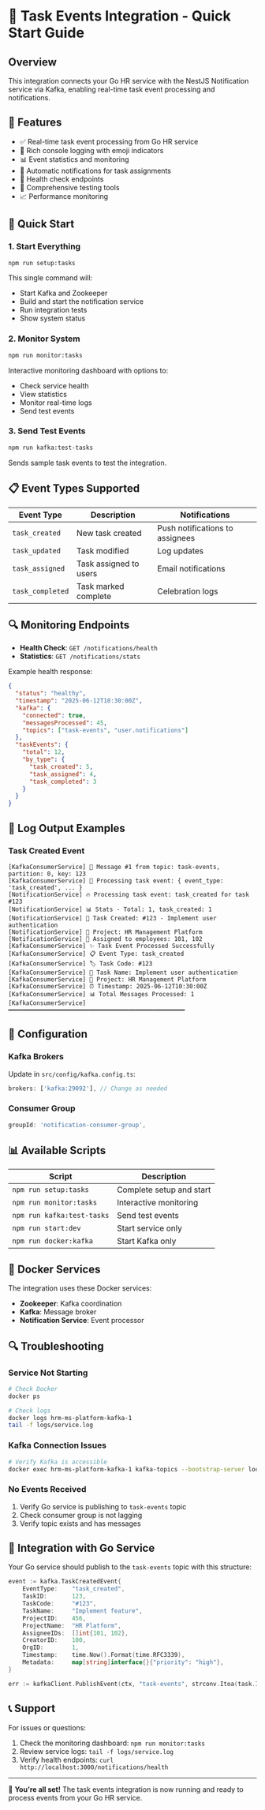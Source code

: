 # 🚀 Task Events Integration - Quick Start Guide

## Overview

This integration connects your Go HR service with the NestJS Notification service via Kafka, enabling real-time task event processing and notifications.

## 🎯 Features

- ✅ Real-time task event processing from Go HR service
- 📝 Rich console logging with emoji indicators
- 📊 Event statistics and monitoring
- 🔔 Automatic notifications for task assignments
- 🏥 Health check endpoints
- 🧪 Comprehensive testing tools
- 📈 Performance monitoring

## 🚀 Quick Start

### 1. Start Everything

```bash
npm run setup:tasks
```

This single command will:

- Start Kafka and Zookeeper
- Build and start the notification service
- Run integration tests
- Show system status

### 2. Monitor System

```bash
npm run monitor:tasks
```

Interactive monitoring dashboard with options to:

- Check service health
- View statistics
- Monitor real-time logs
- Send test events

### 3. Send Test Events

```bash
npm run kafka:test-tasks
```

Sends sample task events to test the integration.

## 📋 Event Types Supported

| Event Type       | Description            | Notifications                   |
| ---------------- | ---------------------- | ------------------------------- |
| `task_created`   | New task created       | Push notifications to assignees |
| `task_updated`   | Task modified          | Log updates                     |
| `task_assigned`  | Task assigned to users | Email notifications             |
| `task_completed` | Task marked complete   | Celebration logs                |

## 🔍 Monitoring Endpoints

- **Health Check**: `GET /notifications/health`
- **Statistics**: `GET /notifications/stats`

Example health response:

```json
{
  "status": "healthy",
  "timestamp": "2025-06-12T10:30:00Z",
  "kafka": {
    "connected": true,
    "messagesProcessed": 45,
    "topics": ["task-events", "user.notifications"]
  },
  "taskEvents": {
    "total": 12,
    "by_type": {
      "task_created": 5,
      "task_assigned": 4,
      "task_completed": 3
    }
  }
}
```

## 📝 Log Output Examples

### Task Created Event

```
[KafkaConsumerService] 📨 Message #1 from topic: task-events, partition: 0, key: 123
[KafkaConsumerService] 🎯 Processing task event: { event_type: 'task_created', ... }
[NotificationService] 🔥 Processing task event: task_created for task #123
[NotificationService] 📊 Stats - Total: 1, task_created: 1
[NotificationService] 📝 Task Created: #123 - Implement user authentication
[NotificationService] 🏢 Project: HR Management Platform
[NotificationService] 👥 Assigned to employees: 101, 102
[KafkaConsumerService] ✨ Task Event Processed Successfully
[KafkaConsumerService] 📋 Event Type: task_created
[KafkaConsumerService] 🏷️ Task Code: #123
[KafkaConsumerService] 📝 Task Name: Implement user authentication
[KafkaConsumerService] 🏢 Project: HR Management Platform
[KafkaConsumerService] ⏰ Timestamp: 2025-06-12T10:30:00Z
[KafkaConsumerService] 📊 Total Messages Processed: 1
[KafkaConsumerService] ━━━━━━━━━━━━━━━━━━━━━━━━━━━━━━━━━━━━━━━━━━━━━━━━━━
```

## 🔧 Configuration

### Kafka Brokers

Update in `src/config/kafka.config.ts`:

```typescript
brokers: ['kafka:29092'], // Change as needed
```

### Consumer Group

```typescript
groupId: 'notification-consumer-group',
```

## 📊 Available Scripts

| Script                     | Description              |
| -------------------------- | ------------------------ |
| `npm run setup:tasks`      | Complete setup and start |
| `npm run monitor:tasks`    | Interactive monitoring   |
| `npm run kafka:test-tasks` | Send test events         |
| `npm run start:dev`        | Start service only       |
| `npm run docker:kafka`     | Start Kafka only         |

## 🐳 Docker Services

The integration uses these Docker services:

- **Zookeeper**: Kafka coordination
- **Kafka**: Message broker
- **Notification Service**: Event processor

## 🔍 Troubleshooting

### Service Not Starting

```bash
# Check Docker
docker ps

# Check logs
docker logs hrm-ms-platform-kafka-1
tail -f logs/service.log
```

### Kafka Connection Issues

```bash
# Verify Kafka is accessible
docker exec hrm-ms-platform-kafka-1 kafka-topics --bootstrap-server localhost:9092 --list
```

### No Events Received

1. Verify Go service is publishing to `task-events` topic
2. Check consumer group is not lagging
3. Verify topic exists and has messages

## 🔗 Integration with Go Service

Your Go service should publish to the `task-events` topic with this structure:

```go
event := kafka.TaskCreatedEvent{
    EventType:    "task_created",
    TaskID:       123,
    TaskCode:     "#123",
    TaskName:     "Implement feature",
    ProjectID:    456,
    ProjectName:  "HR Platform",
    AssigneeIDs:  []int{101, 102},
    CreatorID:    100,
    OrgID:        1,
    Timestamp:    time.Now().Format(time.RFC3339),
    Metadata:     map[string]interface{}{"priority": "high"},
}

err := kafkaClient.PublishEvent(ctx, "task-events", strconv.Itoa(task.ID), event)
```

## 📞 Support

For issues or questions:

1. Check the monitoring dashboard: `npm run monitor:tasks`
2. Review service logs: `tail -f logs/service.log`
3. Verify health endpoints: `curl http://localhost:3000/notifications/health`

---

🎉 **You're all set!** The task events integration is now running and ready to process events from your Go HR service.

